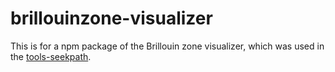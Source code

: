 # brillouinzone-visualizer

This is for a npm package of the Brillouin zone visualizer, which was used in the 
[tools-seekpath](https://github.com/materialscloud-org/tools-seekpath).
